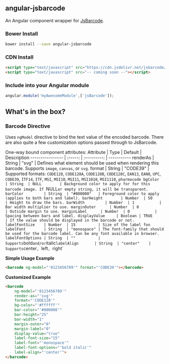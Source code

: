 ## angular-jsbarcode
An Angular component wrapper for [JsBarcode](https://github.com/lindell/JsBarcode).


### Bower Install
```bash
bower install --save angular-jsbarcode
```

### CDN Install
```html
<script type="text/javascript" src="https://cdn.jsdelivr.net/jsbarcode/3.5.1/JsBarcode.all.min.js"></script>
<script type="text/javascript" src="-- coming soon --"></script>
```

### Include into your Angular module
```js
angular.module('myAwesomeModule',['jsBarcode']);
```

## What's in the box?

### Barcode Directive

Uses `ngModel` directive to bind the text value of the encoded barcode. There are also quite a few customization options passed through to JsBarcode.

One-way bound component attributes:
Attribute        | Type    | Default     | Description
---------------- | :-----: | :---------: | -----------
renderAs         | String  | "svg"       | Defines what element should be used when rendering this barcode. Supports `image`, `canvas`, or `svg`.
format           | String  | "CODE39"    | Supported formats: `CODE128`, `CODE128A`, `CODE128B`, `CODE128C`, `EAN13`, `EAN8`, `UPC`, `CODE39`, `ITF14`, `ITF`, `MSI`, `MSI10`, `MSI11`, `MSI1010`, `MSI1110`, `pharmacode
bgColor          | String  | NULL        | Background color to apply for for this barcode image. If `NULL` or empty string, it will be transparent.
barColor         | String  | "#000000"   | Foreground color to apply (applies to both bars and label).
barHeight        | Number  | 50          | Height to draw the bars.
barWidth         | Number  | 1           | Bar width multiplier to use.
marginOuter      | Number  | 0           | Outside margin to use.
marginLabel      | Number  | 0           | Spacing between bars and label.
displayValue     | Boolean | TRUE        | If the value should be displayed in the barcode or not.
labelFontSize    | Number  | 15          | Size of the label fon
labelFont        | String  | "monospace" | The font-family that should be used for the barcode label. Can be any font available in browser.
labelFontOptions | String  | ""          | Supports `bold` and/or `italic`
labelAlign       | String  | "center"    | Supports `center`, `left`, `right`

**Simple Usage Example**
```html
<barcode ng-model="'0123456789'" format="'CODE39'"></barcode>
```

**Customized Example**
```html
<barcode
    ng-model="'0123456789'"
    render-as="'svg'"
    format="'CODE128'"
    bg-color="'#ffffff'"
    bar-color="'#000000'"
    bar-height="25"
    bar-width="1"
    margin-outer="0"
    margin-label="0"
    display-value="true"
    label-font-size="15"
    label-font="'monospace'"
    label-font-options="'bold italic'"
    label-align="'center'">
</barcode>
```
